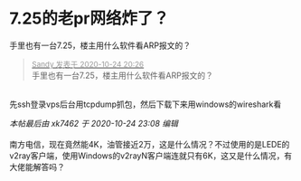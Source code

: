 # 7.25的老pr网络炸了？


手里也有一台7.25，楼主用什么软件看ARP报文的？

<div class="quote"><blockquote><font size="2"><a href="https://www.hostloc.com/forum.php?mod=redirect&amp;goto=findpost&amp;pid=9347431&amp;ptid=757820" target="_blank"><font color="#999999">Sandy 发表于 2020-10-24 20:26</font></a></font><br />
手里也有一台7.25，楼主用什么软件看ARP报文的？</blockquote></div><br />
先ssh登录vps后台用tcpdump抓包，然后下载下来用windows的wireshark看

<i class="pstatus"> 本帖最后由 xk7462 于 2020-10-24 23:08 编辑 </i><br />
<br />
南方电信，现在竟然能4K，油管接近2万，这是什么情况？不过使用的是LEDE的v2ray客户端，使用Windows的v2rayN客户端连就只有6K，这又是什么情况<img src="static/image/smiley/default/sweat.gif" smilieid="10" border="0" alt="" />，有大佬能解答吗？
